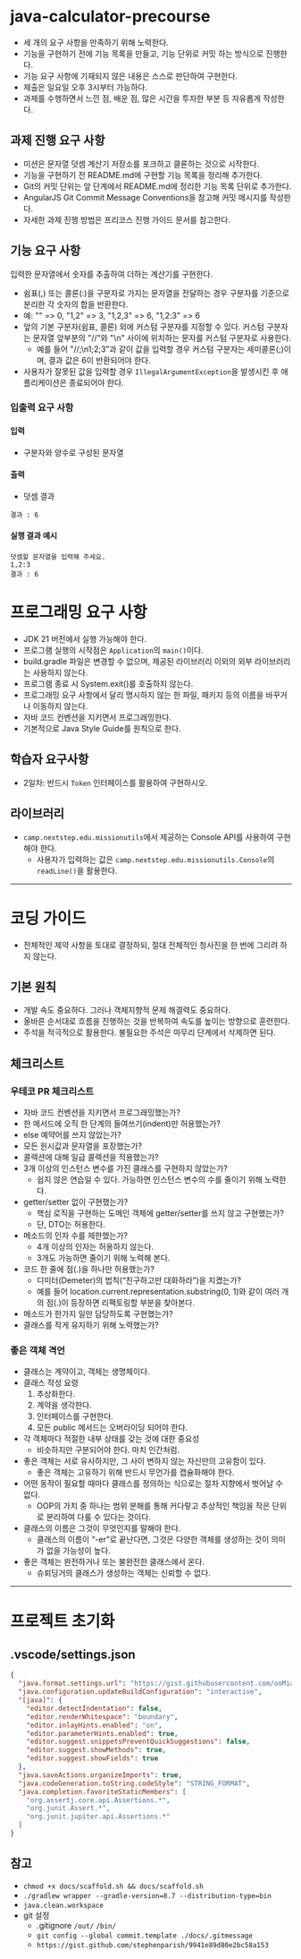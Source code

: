 # java-calculator-precourse

- 세 개의 요구 사항을 만족하기 위해 노력한다.
- 기능을 구현하기 전에 기능 목록을 만들고, 기능 단위로 커밋 하는 방식으로 진행한다.
- 기능 요구 사항에 기재되지 않은 내용은 스스로 판단하여 구현한다.
- 제출은 일요일 오후 3시부터 가능하다.
- 과제를 수행하면서 느낀 점, 배운 점, 많은 시간을 투자한 부분 등 자유롭게 작성한다.

## 과제 진행 요구 사항

- 미션은 문자열 덧셈 계산기 저장소를 포크하고 클론하는 것으로 시작한다.
- 기능을 구현하기 전 README.md에 구현할 기능 목록을 정리해 추가한다.
- Git의 커밋 단위는 앞 단계에서 README.md에 정리한 기능 목록 단위로 추가한다.
- AngularJS Git Commit Message Conventions을 참고해 커밋 메시지를 작성한다.
- 자세한 과제 진행 방법은 프리코스 진행 가이드 문서를 참고한다.

## 기능 요구 사항

입력한 문자열에서 숫자를 추출하여 더하는 계산기를 구현한다.

- 쉼표(,) 또는 콜론(:)을 구분자로 가지는 문자열을 전달하는 경우 구분자를 기준으로 분리한 각 숫자의 합을 반환한다.
- 예: "" => 0, "1,2" => 3, "1,2,3" => 6, "1,2:3" => 6
- 앞의 기본 구분자(쉼표, 콜론) 외에 커스텀 구분자를 지정할 수 있다. 커스텀 구분자는 문자열 앞부분의 "//"와 "\n" 사이에 위치하는 문자를 커스텀 구분자로 사용한다.
  - 예를 들어 "//;\n1;2;3"과 같이 값을 입력할 경우 커스텀 구분자는 세미콜론(;)이며, 결과 값은 6이 반환되어야 한다.
- 사용자가 잘못된 값을 입력할 경우 `IllegalArgumentException`을 발생시킨 후 애플리케이션은 종료되어야 한다.

### 입출력 요구 사항

#### 입력

- 구분자와 양수로 구성된 문자열

#### 출력

- 덧셈 결과

```
결과 : 6
```

#### 실행 결과 예시

```
덧셈할 문자열을 입력해 주세요.
1,2:3
결과 : 6
```

# 프로그래밍 요구 사항

- JDK 21 버전에서 실행 가능해야 한다.
- 프로그램 실행의 시작점은 `Application`의 `main()`이다.
- build.gradle 파일은 변경할 수 없으며, 제공된 라이브러리 이외의 외부 라이브러리는 사용하지 않는다.
- 프로그램 종료 시 System.exit()를 호출하지 않는다.
- 프로그래밍 요구 사항에서 달리 명시하지 않는 한 파일, 패키지 등의 이름을 바꾸거나 이동하지 않는다.
- 자바 코드 컨벤션을 지키면서 프로그래밍한다.
- 기본적으로 Java Style Guide를 원칙으로 한다.

## 학습자 요구사항
- 2일차: 반드시 `Token` 인터페이스를 활용하여 구현하시오.

## 라이브러리

- `camp.nextstep.edu.missionutils`에서 제공하는 Console API를 사용하여 구현해야 한다.
  - 사용자가 입력하는 값은 `camp.nextstep.edu.missionutils.Console`의 `readLine()`을 활용한다.

---

# 코딩 가이드

- 전체적인 제약 사항을 토대로 결정하되, 절대 전체적인 청사진을 한 번에 그리려 하지 않는다.

## 기본 원칙

- 개발 속도 중요하다. 그러나 객체지향적 문제 해결력도 중요하다.
- 올바른 순서대로 흐름을 진행하는 것을 반복하여 속도를 높이는 방향으로 훈련한다.
- 주석을 적극적으로 활용한다. 불필요한 주석은 마무리 단계에서 삭제하면 된다.

## 체크리스트

### 우테코 PR 체크리스트

- 자바 코드 컨벤션을 지키면서 프로그래밍했는가?
- 한 메서드에 오직 한 단계의 들여쓰기(indent)만 허용했는가?
- else 예약어를 쓰지 않았는가?
- 모든 원시값과 문자열을 포장했는가?
- 콜렉션에 대해 일급 콜렉션을 적용했는가?
- 3개 이상의 인스턴스 변수를 가진 클래스를 구현하지 않았는가?
  - 쉽지 않은 연습일 수 있다. 가능하면 인스턴스 변수의 수를 줄이기 위해 노력한다.
- getter/setter 없이 구현했는가?
  - 핵심 로직을 구현하는 도메인 객체에 getter/setter를 쓰지 않고 구현했는가?
  - 단, DTO는 허용한다.
- 메소드의 인자 수를 제한했는가?
  - 4개 이상의 인자는 허용하지 않는다.
  - 3개도 가능하면 줄이기 위해 노력해 본다.
- 코드 한 줄에 점(.)을 하나만 허용했는가?
  - 디미터(Demeter)의 법칙(“친구하고만 대화하라”)을 지켰는가?
  - 예를 들어 location.current.representation.substring(0, 1)와 같이 여러 개의 점(.)이 등장하면 리팩토링할 부분을 찾아본다.
- 메소드가 한가지 일만 담당하도록 구현했는가?
- 클래스를 작게 유지하기 위해 노력했는가?

### 좋은 객체 격언

- 클래스는 계약이고, 객체는 생명체이다.
- 클래스 작성 요령
  1. 추상화한다.
  2. 계약을 생각한다.
  3. 인터페이스를 구현한다.
  4. 모든 public 메서드는 오버라이딩 되어야 한다.
- 각 객체마다 적절한 내부 상태를 갖는 것에 대한 중요성
  - 비슷하지만 구분되어야 한다. 마치 인간처럼.
- 좋은 객체는 서로 유사하지만, 그 사이 변하지 않는 자신만의 고유함이 있다.
  - 좋은 객체는 고유하기 위해 반드시 무언가를 캡슐화해야 한다.
- 어떤 동작이 필요할 때마다 클래스를 정의하는 식으로는 절차 지향에서 벗어날 수 없다.
  - OOP의 가치 중 하나는 범위 분해를 통해 커다랗고 추상적인 책임을 작은 단위로 분리하여 다룰 수 있다는 것이다.
- 클래스의 이름은 그것이 무엇인지를 말해야 한다.
  - 클래스의 이름이 “-er”로 끝난다면, 그것은 다양한 객체를 생성하는 것이 의미가 없을 가능성이 높다.
- 좋은 객체는 완전하거나 또는 불완전한 클래스에서 온다.
  - 슈뢰딩거의 클래스가 생성하는 객체는 신뢰할 수 없다.

---

# 프로젝트 초기화

## .vscode/settings.json

```json
{
  "java.format.settings.url": "https://gist.githubusercontent.com/ooMia/1a47bdf9ef00c3466d1f506aa99f4acb/raw/4ea31711e74e617607d9c27a47a78c60b6229a19/woowa-style.xml",
  "java.configuration.updateBuildConfiguration": "interactive",
  "[java]": {
    "editor.detectIndentation": false,
    "editor.renderWhitespace": "boundary",
    "editor.inlayHints.enabled": "on",
    "editor.parameterHints.enabled": true,
    "editor.suggest.snippetsPreventQuickSuggestions": false,
    "editor.suggest.showMethods": true,
    "editor.suggest.showFields": true
  },
  "java.saveActions.organizeImports": true,
  "java.codeGeneration.toString.codeStyle": "STRING_FORMAT",
  "java.completion.favoriteStaticMembers": [
    "org.assertj.core.api.Assertions.*",
    "org.junit.Assert.*",
    "org.junit.jupiter.api.Assertions.*"
  ]
}
```

## 참고

- `chmod +x docs/scaffold.sh && docs/scaffold.sh`
- `./gradlew wrapper --gradle-version=8.7 --distribution-type=bin`
- `java.clean.workspace`
- git 설정
  - .gitignore `/out/` `/bin/`
  - `git config --global commit.template ./docs/.gitmessage`
  - `https://gist.github.com/stephenparish/9941e89d80e2bc58a153`
